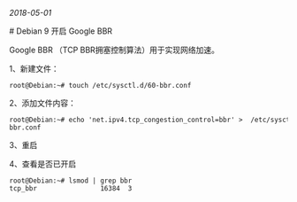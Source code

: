 *2018-05-01*

# Debian 9 开启 Google BBR

Google BBR （TCP BBR拥塞控制算法）用于实现网络加速。

1、新建文件：
```shell
root@Debian:~# touch /etc/sysctl.d/60-bbr.conf
```

2、添加文件内容：
```shell
root@Debian:~# echo 'net.ipv4.tcp_congestion_control=bbr' >  /etc/sysctl.d/60-bbr.conf
```

3、重启

4、查看是否已开启

```shell
root@Debian:~# lsmod | grep bbr
tcp_bbr                16384  3
```
